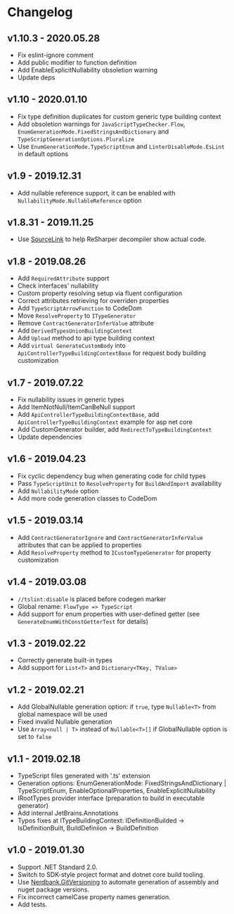 # Changelog

## v1.10.3 - 2020.05.28
- Fix eslint-ignore comment
- Add public modifier to function definition
- Add EnableExplicitNullability obsoletion warning
- Update deps

## v1.10 - 2020.01.10
- Fix type definition duplicates for custom generic type building context 
- Add obsoletion warnings for `JavaScriptTypeChecker.Flow`, `EnumGenerationMode.FixedStringsAndDictionary` and `TypeScriptGenerationOptions.Pluralize`
- Use `EnumGenerationMode.TypeScriptEnum` and `LinterDisableMode.EsLint` in default options

## v1.9 - 2019.12.31
- Add nullable reference support, it can be enabled with `NullabilityMode.NullableReference` option

## v1.8.31 - 2019.11.25
- Use [SourceLink](https://github.com/dotnet/sourcelink) to help ReSharper decompiler show actual code.

## v1.8 - 2019.08.26
- Add `RequiredAttribute` support
- Check interfaces' nullability
- Custom property resolving setup via fluent configuration
- Correct attributes retrieving for overriden properties
- Add `TypeScriptArrowFunction` to CodeDom
- Move `ResolveProperty` to `ITypeGenerator`
- Remove `ContractGeneratorInferValue` attribute
- Add `DerivedTypesUnionBuildingContext`
- Add `Upload` method to api type building context
- Add `virtual GenerateCustomBody` into `ApiControllerTypeBuildingContextBase` for request body building customization

## v1.7 - 2019.07.22
- Fix nullability issues in generic types
- Add ItemNotNull/ItemCanBeNull support
- Add `ApiControllerTypeBuildingContextBase`, add `ApiControllerTypeBuildingContext` example for asp net core
- Add CustomGenerator builder, add `RedirectToTypeBuildingContext`
- Update dependencies

## v1.6 - 2019.04.23
- Fix cyclic dependency bug when generating code for child types
- Pass `TypeScriptUnit` to `ResolveProperty` for `BuildAndImport` availability
- Add `NullabilityMode` option
- Add more code generation classes to CodeDom

## v1.5 - 2019.03.14
- Add `ContractGeneratorIgnore` and `ContractGeneratorInferValue` attributes that can be applied to properties
- Add `ResolveProperty` method to `ICustomTypeGenerator` for property customization

## v1.4 - 2019.03.08
- `//tslint:disable` is placed before codegen marker
- Global rename: `FlowType => TypeScript`
- Add support for enum properties with user-defined getter (see `GenerateEnumWithConstGetterTest` for details)

## v1.3 - 2019.02.22
- Correctly generate built-in types
- Add support for `List<T>` and `Dictionary<TKey, TValue>`

## v1.2 - 2019.02.21
- Add GlobalNullable generation option: if `true`, type `Nullable<T>` from global namespace will be used
- Fixed invalid Nullable<T> generation
- Use `Array<null | T>` instead of `Nullable<T>[]` if GlobalNullable option is set to `false` 

## v1.1 - 2019.02.18
- TypeScript files generated with '.ts' extension
- Generation options: EnumGenerationMode: FixedStringsAndDictionary | TypeScriptEnum, EnableOptionalProperties, EnableExplicitNullability
- IRootTypes provider interface (preparation to build in executable generator)
- Add internal JetBrains.Annotations
- Typos fixes at ITypeBuildingContext: IDefinitionBuilded -> IsDefinitionBuilt, BuildDefiniion -> BuildDefinition

## v1.0 - 2019.01.30
- Support .NET Standard 2.0.
- Switch to SDK-style project format and dotnet core build tooling.
- Use [Nerdbank.GitVersioning](https://github.com/AArnott/Nerdbank.GitVersioning) to automate generation of assembly 
  and nuget package versions.
- Fix incorrect camelCase property names generation.
- Add tests.
